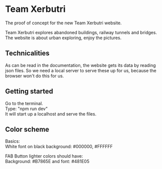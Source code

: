 # Team Xerbutri

The proof of concept for the new Team Xerbutri website.

Team Xerbutri explores abandoned buildings, railway tunnels and bridges. The website is about urban exploring, enjoy the
pictures.

## Technicalities

As can be read in the documentation, the website gets its data by reading json files. So we need a local server to serve
these up for us, because the browser won't do this for us.

## Getting started

Go to the terminal.  
Type: "npm run dev"  
It will start up a localhost and serve the files.

## Color scheme

Basics:  
White font on black background: #000000, #FFFFFF  

FAB Button lighter colors should have:  
Background: #B7865E
and font: #481E05
